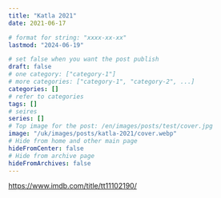 ```yaml
---
title: "Katla 2021"
date: 2021-06-17

# format for string: "xxxx-xx-xx"
lastmod: "2024-06-19"

# set false when you want the post publish
draft: false
# one category: ["category-1"]
# more categories: ["category-1", "category-2", ...]
categories: []
# refer to categories
tags: []
# seires
series: []
# Top image for the post: /en/images/posts/test/cover.jpg
image: "/uk/images/posts/katla-2021/cover.webp"
# Hide from home and other main page
hideFromCenter: false
# Hide from archive page
hideFromArchives: false
---
```

https://www.imdb.com/title/tt11102190/
<!--more-->